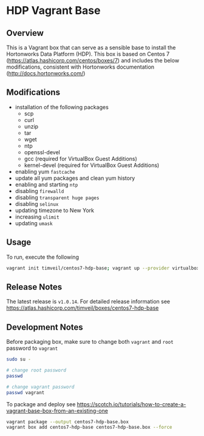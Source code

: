 # HDP Vagrant Base

## Overview

This is a Vagrant box that can serve as a sensible base to install the Hortonworks Data Platform (HDP).  This box is based on Centos 7 (https://atlas.hashicorp.com/centos/boxes/7) and includes the below 
 modifications, consistent with Hortonworks documentation (http://docs.hortonworks.com/)

## Modifications

* installation of the following packages
  * scp
  * curl
  * unzip
  * tar
  * wget
  * ntp
  * openssl-devel
  * gcc (required for VirtualBox Guest Additions)
  * kernel-devel (required for VirtualBox Guest Additions)
* enabling yum `fastcache`
* update all yum packages and clean yum history
* enabling and starting `ntp`
* disabling `firewalld`
* disabling `transparent huge pages`
* disabling `selinux`
* updating timezone to New York
* increasing `ulimit`
* updating `umask`

## Usage

To run, execute the following

```bash
vagrant init timveil/centos7-hdp-base; vagrant up --provider virtualbox
```

## Release Notes

The latest release is `v1.0.14`.  For detailed release information see https://atlas.hashicorp.com/timveil/boxes/centos7-hdp-base

## Development Notes

Before packaging box, make sure to change both `vagrant` and `root` password to `vagrant`

```bash
sudo su -

# change root password
passwd 

# change vagrant password
passwd vagrant
```

To package and deploy see https://scotch.io/tutorials/how-to-create-a-vagrant-base-box-from-an-existing-one

```bash
vagrant package --output centos7-hdp-base.box
vagrant box add centos7-hdp-base centos7-hdp-base.box --force
```


